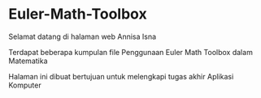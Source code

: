 # Euler-Math-Toolbox
Selamat datang di halaman web Annisa Isna

Terdapat beberapa kumpulan file Penggunaan Euler Math Toolbox dalam Matematika

Halaman ini dibuat bertujuan untuk melengkapi tugas akhir Aplikasi Komputer
